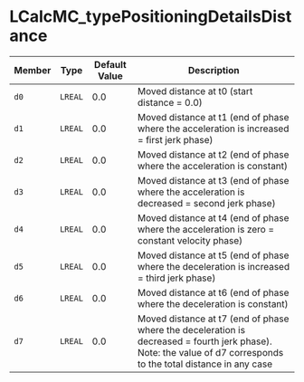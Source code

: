 # LCalcMC_typePositioningDetailsDistance

| Member | Type | Default Value | Description |
|--------|------|---------------|-------------|
| `d0` | `LREAL` | 0.0 | Moved distance at t0 (start distance = 0.0) |
| `d1` | `LREAL` | 0.0 | Moved distance at t1 (end of phase where the acceleration is increased = first jerk phase) |
| `d2` | `LREAL` | 0.0 | Moved distance at t2 (end of phase where the acceleration is constant) |
| `d3` | `LREAL` | 0.0 | Moved distance at t3 (end of phase where the acceleration is decreased = second jerk phase) |
| `d4` | `LREAL` | 0.0 | Moved distance at t4 (end of phase where the acceleration is zero = constant velocity phase) |
| `d5` | `LREAL` | 0.0 | Moved distance at t5 (end of phase where the deceleration is increased = third jerk phase) |
| `d6` | `LREAL` | 0.0 | Moved distance at t6 (end of phase where the deceleration is constant) |
| `d7` | `LREAL` | 0.0 | Moved distance at t7 (end of phase where the deceleration is decreased = fourth jerk phase). Note: the value of d7 corresponds to the total distance in any case |
